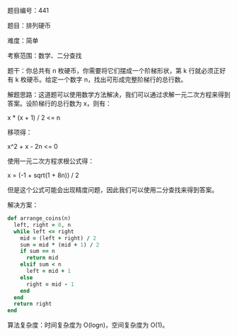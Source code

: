 题目编号：441

题目：排列硬币

难度：简单

考察范围：数学、二分查找

题干：你总共有 n 枚硬币，你需要将它们摆成一个阶梯形状，第 k 行就必须正好有 k 枚硬币。给定一个数字 n，找出可形成完整阶梯行的总行数。

解题思路：这道题可以使用数学方法解决，我们可以通过求解一元二次方程来得到答案。设阶梯行的总行数为 x，则有：

x * (x + 1) / 2 <= n

移项得：

x^2 + x - 2n <= 0

使用一元二次方程求根公式得：

x = (-1 + sqrt(1 + 8n)) / 2

但是这个公式可能会出现精度问题，因此我们可以使用二分查找来得到答案。

解决方案：

```ruby
def arrange_coins(n)
  left, right = 0, n
  while left <= right
    mid = (left + right) / 2
    sum = mid * (mid + 1) / 2
    if sum == n
      return mid
    elsif sum < n
      left = mid + 1
    else
      right = mid - 1
    end
  end
  return right
end
```

算法复杂度：时间复杂度为 O(logn)，空间复杂度为 O(1)。